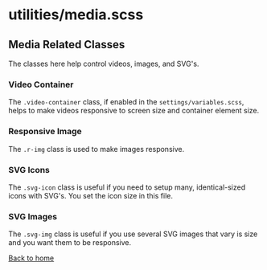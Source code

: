 # utilities/media.scss

## Media Related Classes

The classes here help control videos, images, and SVG's.

### Video Container

The `.video-container` class, if enabled in the `settings/variables.scss`, helps to make videos responsive to screen size and container element size.

### Responsive Image

The `.r-img` class is used to make images responsive.

### SVG Icons

The `.svg-icon` class is useful if you need to setup many, identical-sized icons with SVG's. You set the icon size in this file.

### SVG Images

The `.svg-img` class is useful if you use several SVG images that vary is size and you want them to be responsive.

[Back to home](README.md)